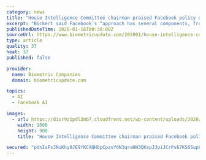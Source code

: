 ```yaml
---
category: news
title: "House Intelligence Committee chairman praised Facebook policy on deepfakes"
excerpt: "Bickert said Facebook’s “approach has several components, from investigating AI-generated content and deceptive behaviors ... which has spurred people from all over the world to produce more research and open source tools to detect deepfakes.”"
publishedDateTime: 2020-01-16T00:38:00Z
sourceUrl: https://www.biometricupdate.com/202001/house-intelligence-committee-chairman-praised-facebook-policy-on-deepfakes
type: article
quality: 37
heat: 37
published: false

provider:
  name: Biometric Companies
  domain: biometricupdate.com

topics:
  - AI
  - Facebook AI

images:
  - url: https://d1sr9z1pdl3mb7.cloudfront.net/wp-content/uploads/2020/01/15105857/facebook.jpg
    width: 1600
    height: 900
    title: "House Intelligence Committee chairman praised Facebook policy on deepfakes"

secured: "pdnIaFs3NuKhy0JE9fKCXQHDpCpzsY6N3qraHH3QKspJJpiJCrPs67KS6Sup8rILUx5Cr5sLz4dNsGQoEoFjOM/ug2dOJKN3N6c6I3WyThoS9tZOooiMQn6lmsxm4DKjfhQz/CJ8HCAoII5dtDEEWV/MEk+Gkxdn49xjc2RIZqBqqNmf+C8wLObeD87ukvEv4kQKtCiTvDqpLchux7nyCCPZLnXCoWMVgBj+UUQ5JuXDZo3lI6wMI4EEMXq7Nyc2J0Bar8EphD9iVuft1G7SzaJLiXkrHAkZn1so1XoredZGadpeMoEkSjGtdhuScJyAxVJ4rQxZjha8N1Ee5aMjcPGsF78nSD8gsOcvi7RsVMjhaiHMC76B+tupapzu7eNBuN5OIBCSJ48bLsuG2HIKdZFPR6xj3/PyGc9vPU2c72j0K1/Z9KFe2LvERKj+s7psudSte8v9/giYnsybjoIoag==;CIRurV+8vIX4N0MBr8ObQQ=="
---
```


